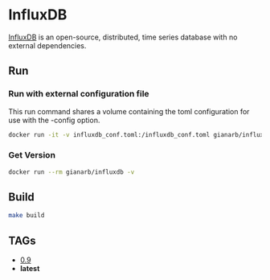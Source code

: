 # InfluxDB
[InfluxDB](http://influxdb.com) is an open-source, distributed, time series database with no external dependencies.

## Run

### Run with external configuration file

This run command shares a volume containing the toml configuration for use with the -config option.

```bash
docker run -it -v influxdb_conf.toml:/influxdb_conf.toml gianarb/influxdb -config=/influxdb_conf.toml
```

### Get Version

```bash
docker run --rm gianarb/influxdb -v
```

## Build

```bash
make build
```

## TAGs
* [0.9](https://github.com/gianarb/influxdb-docker/tree/0.9)
* **latest**
